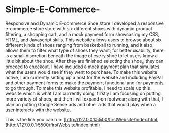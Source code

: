 # Simple-E-Commerce-
Responsive and Dynamic E-commerce Shoe store 
I developed a responsive e-commerce shoe store with six different shoes with dynamic product filtering, a shopping cart, and a mock payment form showcasing my CSS, HTML, and Javascript skills. 
This website allows users to browse about six different kinds of shoes ranging from basketball to running, and it also allows them to filter what type of shoes they want; for better usability, there is a small 
discretion beneath the image of every shoe to let users know a little bit about the shoe. After they are finished selecting the shoe,, they can proceed to checkout. I have included a mock payment plan that
simulates what the users would see if they went to purchase. 
To make this website active, I am currently setting up a host for the website and including PayPal and other payment forms to make the payment functional and for payments to go through. 
To make this website profitable, I need to scale up this website which is what I am currently doing, firstly I am focusing on putting more variety of shoes, and then I will expand on footwear; along with that, I plan on 
putting Google Sense ads and other ads that would play when a user interacts with the website. 


This is the link you can run: [http://127.0.0.1:5500/firstWebsite/index.html](http://127.0.0.1:5500/firstWebsite/index.html)
